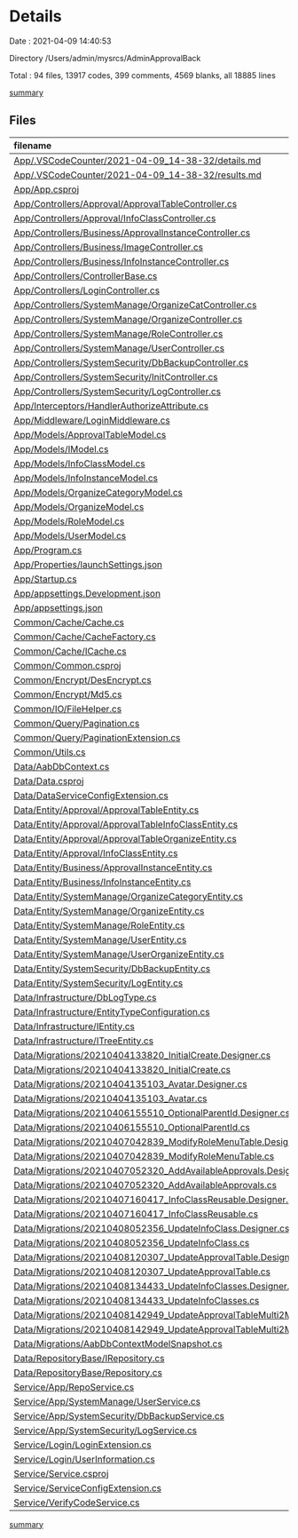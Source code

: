 # Details

Date : 2021-04-09 14:40:53

Directory /Users/admin/mysrcs/AdminApprovalBack

Total : 94 files,  13917 codes, 399 comments, 4569 blanks, all 18885 lines

[summary](results.md)

## Files
| filename | language | code | comment | blank | total |
| :--- | :--- | ---: | ---: | ---: | ---: |
| [App/.VSCodeCounter/2021-04-09_14-38-32/details.md](/App/.VSCodeCounter/2021-04-09_14-38-32/details.md) | Markdown | 82 | 0 | 6 | 88 |
| [App/.VSCodeCounter/2021-04-09_14-38-32/results.md](/App/.VSCodeCounter/2021-04-09_14-38-32/results.md) | Markdown | 37 | 0 | 7 | 44 |
| [App/App.csproj](/App/App.csproj) | XML | 56 | 0 | 8 | 64 |
| [App/Controllers/Approval/ApprovalTableController.cs](/App/Controllers/Approval/ApprovalTableController.cs) | C# | 83 | 0 | 9 | 92 |
| [App/Controllers/Approval/InfoClassController.cs](/App/Controllers/Approval/InfoClassController.cs) | C# | 58 | 4 | 8 | 70 |
| [App/Controllers/Business/ApprovalInstanceController.cs](/App/Controllers/Business/ApprovalInstanceController.cs) | C# | 72 | 0 | 6 | 78 |
| [App/Controllers/Business/ImageController.cs](/App/Controllers/Business/ImageController.cs) | C# | 38 | 0 | 4 | 42 |
| [App/Controllers/Business/InfoInstanceController.cs](/App/Controllers/Business/InfoInstanceController.cs) | C# | 56 | 0 | 7 | 63 |
| [App/Controllers/ControllerBase.cs](/App/Controllers/ControllerBase.cs) | C# | 56 | 0 | 9 | 65 |
| [App/Controllers/LoginController.cs](/App/Controllers/LoginController.cs) | C# | 81 | 0 | 10 | 91 |
| [App/Controllers/SystemManage/OrganizeCatController.cs](/App/Controllers/SystemManage/OrganizeCatController.cs) | C# | 62 | 0 | 9 | 71 |
| [App/Controllers/SystemManage/OrganizeController.cs](/App/Controllers/SystemManage/OrganizeController.cs) | C# | 65 | 0 | 9 | 74 |
| [App/Controllers/SystemManage/RoleController.cs](/App/Controllers/SystemManage/RoleController.cs) | C# | 73 | 0 | 10 | 83 |
| [App/Controllers/SystemManage/UserController.cs](/App/Controllers/SystemManage/UserController.cs) | C# | 110 | 0 | 15 | 125 |
| [App/Controllers/SystemSecurity/DbBackupController.cs](/App/Controllers/SystemSecurity/DbBackupController.cs) | C# | 49 | 0 | 4 | 53 |
| [App/Controllers/SystemSecurity/InitController.cs](/App/Controllers/SystemSecurity/InitController.cs) | C# | 74 | 0 | 11 | 85 |
| [App/Controllers/SystemSecurity/LogController.cs](/App/Controllers/SystemSecurity/LogController.cs) | C# | 35 | 0 | 4 | 39 |
| [App/Interceptors/HandlerAuthorizeAttribute.cs](/App/Interceptors/HandlerAuthorizeAttribute.cs) | C# | 27 | 0 | 2 | 29 |
| [App/Middleware/LoginMiddleware.cs](/App/Middleware/LoginMiddleware.cs) | C# | 50 | 1 | 6 | 57 |
| [App/Models/ApprovalTableModel.cs](/App/Models/ApprovalTableModel.cs) | C# | 22 | 0 | 3 | 25 |
| [App/Models/IModel.cs](/App/Models/IModel.cs) | C# | 57 | 2 | 6 | 65 |
| [App/Models/InfoClassModel.cs](/App/Models/InfoClassModel.cs) | C# | 17 | 0 | 1 | 18 |
| [App/Models/InfoInstanceModel.cs](/App/Models/InfoInstanceModel.cs) | C# | 30 | 0 | 4 | 34 |
| [App/Models/OrganizeCategoryModel.cs](/App/Models/OrganizeCategoryModel.cs) | C# | 14 | 0 | 1 | 15 |
| [App/Models/OrganizeModel.cs](/App/Models/OrganizeModel.cs) | C# | 21 | 0 | 2 | 23 |
| [App/Models/RoleModel.cs](/App/Models/RoleModel.cs) | C# | 25 | 0 | 2 | 27 |
| [App/Models/UserModel.cs](/App/Models/UserModel.cs) | C# | 18 | 6 | 4 | 28 |
| [App/Program.cs](/App/Program.cs) | C# | 23 | 0 | 2 | 25 |
| [App/Properties/launchSettings.json](/App/Properties/launchSettings.json) | JSON | 28 | 0 | 0 | 28 |
| [App/Startup.cs](/App/Startup.cs) | C# | 78 | 6 | 14 | 98 |
| [App/appsettings.Development.json](/App/appsettings.Development.json) | JSON | 7 | 0 | 1 | 8 |
| [App/appsettings.json](/App/appsettings.json) | JSON | 8 | 0 | 1 | 9 |
| [Common/Cache/Cache.cs](/Common/Cache/Cache.cs) | C# | 41 | 0 | 6 | 47 |
| [Common/Cache/CacheFactory.cs](/Common/Cache/CacheFactory.cs) | C# | 27 | 0 | 3 | 30 |
| [Common/Cache/ICache.cs](/Common/Cache/ICache.cs) | C# | 16 | 0 | 2 | 18 |
| [Common/Common.csproj](/Common/Common.csproj) | XML | 32 | 0 | 6 | 38 |
| [Common/Encrypt/DesEncrypt.cs](/Common/Encrypt/DesEncrypt.cs) | C# | 58 | 25 | 11 | 94 |
| [Common/Encrypt/Md5.cs](/Common/Encrypt/Md5.cs) | C# | 32 | 9 | 6 | 47 |
| [Common/IO/FileHelper.cs](/Common/IO/FileHelper.cs) | C# | 474 | 223 | 136 | 833 |
| [Common/Query/Pagination.cs](/Common/Query/Pagination.cs) | C# | 25 | 21 | 1 | 47 |
| [Common/Query/PaginationExtension.cs](/Common/Query/PaginationExtension.cs) | C# | 42 | 0 | 4 | 46 |
| [Common/Utils.cs](/Common/Utils.cs) | C# | 100 | 42 | 9 | 151 |
| [Data/AabDbContext.cs](/Data/AabDbContext.cs) | C# | 17 | 0 | 4 | 21 |
| [Data/Data.csproj](/Data/Data.csproj) | XML | 22 | 0 | 5 | 27 |
| [Data/DataServiceConfigExtension.cs](/Data/DataServiceConfigExtension.cs) | C# | 28 | 0 | 6 | 34 |
| [Data/Entity/Approval/ApprovalTableEntity.cs](/Data/Entity/Approval/ApprovalTableEntity.cs) | C# | 49 | 0 | 3 | 52 |
| [Data/Entity/Approval/ApprovalTableInfoClassEntity.cs](/Data/Entity/Approval/ApprovalTableInfoClassEntity.cs) | C# | 12 | 0 | 2 | 14 |
| [Data/Entity/Approval/ApprovalTableOrganizeEntity.cs](/Data/Entity/Approval/ApprovalTableOrganizeEntity.cs) | C# | 13 | 0 | 2 | 15 |
| [Data/Entity/Approval/InfoClassEntity.cs](/Data/Entity/Approval/InfoClassEntity.cs) | C# | 22 | 0 | 3 | 25 |
| [Data/Entity/Business/ApprovalInstanceEntity.cs](/Data/Entity/Business/ApprovalInstanceEntity.cs) | C# | 18 | 0 | 5 | 23 |
| [Data/Entity/Business/InfoInstanceEntity.cs](/Data/Entity/Business/InfoInstanceEntity.cs) | C# | 27 | 0 | 3 | 30 |
| [Data/Entity/SystemManage/OrganizeCategoryEntity.cs](/Data/Entity/SystemManage/OrganizeCategoryEntity.cs) | C# | 20 | 0 | 4 | 24 |
| [Data/Entity/SystemManage/OrganizeEntity.cs](/Data/Entity/SystemManage/OrganizeEntity.cs) | C# | 37 | 9 | 8 | 54 |
| [Data/Entity/SystemManage/RoleEntity.cs](/Data/Entity/SystemManage/RoleEntity.cs) | C# | 28 | 0 | 3 | 31 |
| [Data/Entity/SystemManage/UserEntity.cs](/Data/Entity/SystemManage/UserEntity.cs) | C# | 22 | 6 | 7 | 35 |
| [Data/Entity/SystemManage/UserOrganizeEntity.cs](/Data/Entity/SystemManage/UserOrganizeEntity.cs) | C# | 20 | 0 | 3 | 23 |
| [Data/Entity/SystemSecurity/DbBackupEntity.cs](/Data/Entity/SystemSecurity/DbBackupEntity.cs) | C# | 16 | 0 | 2 | 18 |
| [Data/Entity/SystemSecurity/LogEntity.cs](/Data/Entity/SystemSecurity/LogEntity.cs) | C# | 15 | 18 | 10 | 43 |
| [Data/Infrastructure/DbLogType.cs](/Data/Infrastructure/DbLogType.cs) | C# | 30 | 0 | 2 | 32 |
| [Data/Infrastructure/EntityTypeConfiguration.cs](/Data/Infrastructure/EntityTypeConfiguration.cs) | C# | 15 | 0 | 3 | 18 |
| [Data/Infrastructure/IEntity.cs](/Data/Infrastructure/IEntity.cs) | C# | 25 | 6 | 5 | 36 |
| [Data/Infrastructure/ITreeEntity.cs](/Data/Infrastructure/ITreeEntity.cs) | C# | 13 | 0 | 2 | 15 |
| [Data/Migrations/20210404133820_InitialCreate.Designer.cs](/Data/Migrations/20210404133820_InitialCreate.Designer.cs) | C# | 887 | 1 | 396 | 1,284 |
| [Data/Migrations/20210404133820_InitialCreate.cs](/Data/Migrations/20210404133820_InitialCreate.cs) | C# | 984 | 0 | 93 | 1,077 |
| [Data/Migrations/20210404135103_Avatar.Designer.cs](/Data/Migrations/20210404135103_Avatar.Designer.cs) | C# | 886 | 1 | 396 | 1,283 |
| [Data/Migrations/20210404135103_Avatar.cs](/Data/Migrations/20210404135103_Avatar.cs) | C# | 29 | 0 | 3 | 32 |
| [Data/Migrations/20210406155510_OptionalParentId.Designer.cs](/Data/Migrations/20210406155510_OptionalParentId.Designer.cs) | C# | 887 | 1 | 396 | 1,284 |
| [Data/Migrations/20210406155510_OptionalParentId.cs](/Data/Migrations/20210406155510_OptionalParentId.cs) | C# | 33 | 0 | 5 | 38 |
| [Data/Migrations/20210407042839_ModifyRoleMenuTable.Designer.cs](/Data/Migrations/20210407042839_ModifyRoleMenuTable.Designer.cs) | C# | 765 | 1 | 340 | 1,106 |
| [Data/Migrations/20210407042839_ModifyRoleMenuTable.cs](/Data/Migrations/20210407042839_ModifyRoleMenuTable.cs) | C# | 161 | 0 | 16 | 177 |
| [Data/Migrations/20210407052320_AddAvailableApprovals.Designer.cs](/Data/Migrations/20210407052320_AddAvailableApprovals.Designer.cs) | C# | 768 | 1 | 341 | 1,110 |
| [Data/Migrations/20210407052320_AddAvailableApprovals.cs](/Data/Migrations/20210407052320_AddAvailableApprovals.cs) | C# | 21 | 0 | 3 | 24 |
| [Data/Migrations/20210407160417_InfoClassReusable.Designer.cs](/Data/Migrations/20210407160417_InfoClassReusable.Designer.cs) | C# | 770 | 1 | 342 | 1,113 |
| [Data/Migrations/20210407160417_InfoClassReusable.cs](/Data/Migrations/20210407160417_InfoClassReusable.cs) | C# | 22 | 0 | 3 | 25 |
| [Data/Migrations/20210408052356_UpdateInfoClass.Designer.cs](/Data/Migrations/20210408052356_UpdateInfoClass.Designer.cs) | C# | 773 | 1 | 343 | 1,117 |
| [Data/Migrations/20210408052356_UpdateInfoClass.cs](/Data/Migrations/20210408052356_UpdateInfoClass.cs) | C# | 29 | 0 | 5 | 34 |
| [Data/Migrations/20210408120307_UpdateApprovalTable.Designer.cs](/Data/Migrations/20210408120307_UpdateApprovalTable.Designer.cs) | C# | 684 | 1 | 298 | 983 |
| [Data/Migrations/20210408120307_UpdateApprovalTable.cs](/Data/Migrations/20210408120307_UpdateApprovalTable.cs) | C# | 228 | 0 | 29 | 257 |
| [Data/Migrations/20210408134433_UpdateInfoClasses.Designer.cs](/Data/Migrations/20210408134433_UpdateInfoClasses.Designer.cs) | C# | 697 | 1 | 301 | 999 |
| [Data/Migrations/20210408134433_UpdateInfoClasses.cs](/Data/Migrations/20210408134433_UpdateInfoClasses.cs) | C# | 67 | 0 | 10 | 77 |
| [Data/Migrations/20210408142949_UpdateApprovalTableMulti2Multi.Designer.cs](/Data/Migrations/20210408142949_UpdateApprovalTableMulti2Multi.Designer.cs) | C# | 773 | 1 | 343 | 1,117 |
| [Data/Migrations/20210408142949_UpdateApprovalTableMulti2Multi.cs](/Data/Migrations/20210408142949_UpdateApprovalTableMulti2Multi.cs) | C# | 215 | 0 | 21 | 236 |
| [Data/Migrations/AabDbContextModelSnapshot.cs](/Data/Migrations/AabDbContextModelSnapshot.cs) | C# | 771 | 1 | 343 | 1,115 |
| [Data/RepositoryBase/IRepository.cs](/Data/RepositoryBase/IRepository.cs) | C# | 26 | 0 | 2 | 28 |
| [Data/RepositoryBase/Repository.cs](/Data/RepositoryBase/Repository.cs) | C# | 80 | 4 | 14 | 98 |
| [Service/App/RepoService.cs](/Service/App/RepoService.cs) | C# | 78 | 0 | 11 | 89 |
| [Service/App/SystemManage/UserService.cs](/Service/App/SystemManage/UserService.cs) | C# | 95 | 0 | 19 | 114 |
| [Service/App/SystemSecurity/DbBackupService.cs](/Service/App/SystemSecurity/DbBackupService.cs) | C# | 94 | 0 | 11 | 105 |
| [Service/App/SystemSecurity/LogService.cs](/Service/App/SystemSecurity/LogService.cs) | C# | 89 | 0 | 4 | 93 |
| [Service/Login/LoginExtension.cs](/Service/Login/LoginExtension.cs) | C# | 56 | 0 | 6 | 62 |
| [Service/Login/UserInformation.cs](/Service/Login/UserInformation.cs) | C# | 17 | 6 | 4 | 27 |
| [Service/Service.csproj](/Service/Service.csproj) | XML | 15 | 0 | 5 | 20 |
| [Service/ServiceConfigExtension.cs](/Service/ServiceConfigExtension.cs) | C# | 26 | 0 | 5 | 31 |
| [Service/VerifyCodeService.cs](/Service/VerifyCodeService.cs) | C# | 83 | 0 | 10 | 93 |

[summary](results.md)